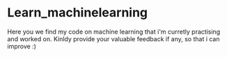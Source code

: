 # Learn_machinelearning
Here you we find my code on machine learning that i'm curretly practising and worked on.
Kinldy provide your valuable feedback if any, so that i can improve :) 
